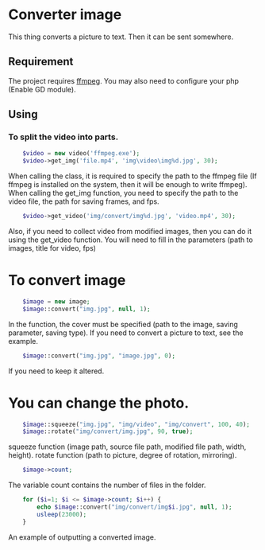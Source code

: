 Converter image
===============

This thing converts a picture to text. Then it can be sent somewhere.

Requirement
-----------
The project requires [ffmpeg](https://www.ffmpeg.org/).
You may also need to configure your php (Enable GD module).

Using
-----
### To split the video into parts.
```php
    $video = new video('ffmpeg.exe');
    $video->get_img('file.mp4', 'img\video\img%d.jpg', 30);
```
When calling the class, it is required to specify the path to the ffmpeg file (If ffmpeg is installed on the system, then it will be enough to write ffmpeg).
When calling the get_img function, you need to specify the path to the video file, the path for saving frames, and fps.

```php
    $video->get_video('img/convert/img%d.jpg', 'video.mp4', 30);
```
Also, if you need to collect video from modified images, then you can do it using the get_video function.
You will need to fill in the parameters (path to images, title for video, fps)

# To convert image
```php
    $image = new image;
    $image::convert("img.jpg", null, 1);   
```
In the function, the cover must be specified (path to the image, saving parameter, saving type).
If you need to convert a picture to text, see the example.

```php
    $image::convert("img.jpg", "image.jpg", 0);   
```
If you need to keep it altered.

# You can change the photo.
```php
    $image::squeeze("img.jpg", "img/video", "img/convert", 100, 40);
    $image::rotate("img/convert/img.jpg", 90, true); 
```
squeeze function (image path, source file path, modified file path, width, height).
rotate function (path to picture, degree of rotation, mirroring).

```php
    $image->count;
```
The variable count contains the number of files in the folder.

```php
    for ($i=1; $i <= $image->count; $i++) { 
        echo $image::convert("img/convert/img$i.jpg", null, 1);   
        usleep(23000);
    }
```
An example of outputting a converted image.
